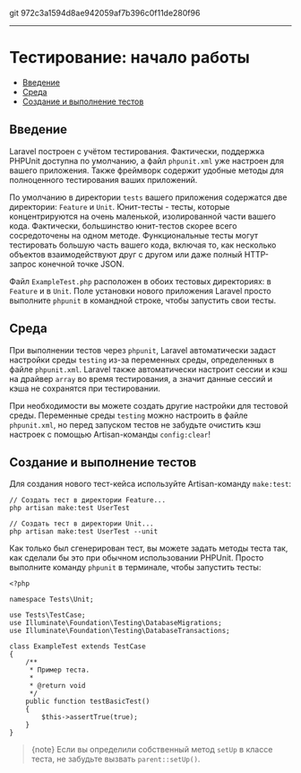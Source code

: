 git 972c3a1594d8ae942059af7b396c0f11de280f96

---

# Тестирование: начало работы

- [Введение](#introduction)
- [Среда](#environment)
- [Создание и выполнение тестов](#creating-and-running-tests)

<a name="introduction"></a>
## Введение

Laravel построен с учётом тестирования. Фактически, поддержка PHPUnit доступна по умолчанию, а файл `phpunit.xml` уже настроен для вашего приложения. Также фреймворк содержит удобные методы для полноценного тестирования ваших приложений.

По умолчанию в директории `tests` вашего приложения содержатся две директории: `Feature` и `Unit`. Юнит-тесты - тесты, которые концентрируются на очень маленькой, изолированной части вашего кода. Фактически, большинство юнит-тестов скорее всего сосредоточены на одном методе. Функциональные тесты могут тестировать большую часть вашего кода, включая то, как несколько объектов взаимодействуют друг с другом или даже полный HTTP-запрос конечной точке JSON.

Файл `ExampleTest.php` расположен в обоих тестовых директориях: в `Feature` и в `Unit`. Поле установки нового приложения Laravel просто выполните `phpunit` в командной строке, чтобы запустить свои тесты.

<a name="environment"></a>
## Среда

При выполнении тестов через `phpunit`, Laravel автоматически задаст настройки среды `testing` из-за переменных среды, определенных в файле `phpunit.xml`. Laravel также автоматически настроит сессии и кэш на драйвер `array` во время тестирования, а значит данные сессий и кэша не сохранятся при тестировании.

При необходимости вы можете создать другие настройки для тестовой среды. Переменные среды `testing` можно настроить в файле `phpunit.xml`, но перед запуском тестов не забудьте очистить кэш настроек с помощью Artisan-команды `config:clear`!

<a name="creating-and-running-tests"></a>
## Создание и выполнение тестов

Для создания нового тест-кейса используйте Artisan-команду `make:test`:

    // Создать тест в директории Feature...
    php artisan make:test UserTest

    // Создать тест в директории Unit...
    php artisan make:test UserTest --unit

Как только был сгенерирован тест, вы можете задать методы теста так, как сделали бы это при обычном использовании PHPUnit. Просто выполните команду `phpunit` в терминале, чтобы запустить тесты:

    <?php

    namespace Tests\Unit;

    use Tests\TestCase;
    use Illuminate\Foundation\Testing\DatabaseMigrations;
    use Illuminate\Foundation\Testing\DatabaseTransactions;

    class ExampleTest extends TestCase
    {
        /**
         * Пример теста.
         *
         * @return void
         */
        public function testBasicTest()
        {
            $this->assertTrue(true);
        }
    }

> {note} Если вы определили собственный метод `setUp` в классе теста, не забудьте вызвать `parent::setUp()`.
